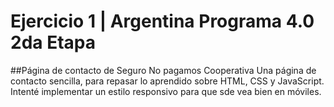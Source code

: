 # Ejercicio 1 | Argentina Programa 4.0 2da Etapa
##Página de contacto de Seguro No pagamos Cooperativa
Una página de contacto sencilla, para repasar lo aprendido sobre HTML, CSS y JavaScript.
Intenté implementar un estilo responsivo para que sde vea bien en móviles.
